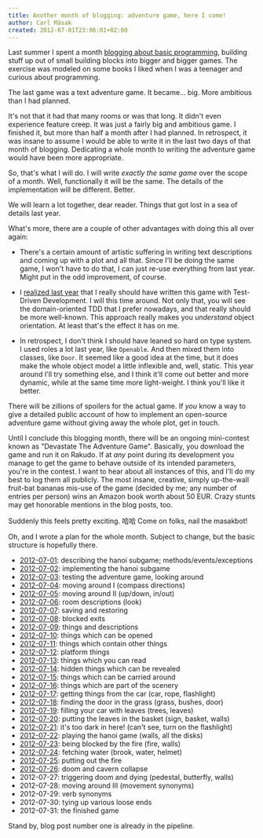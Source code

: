 ```yaml
---
title: Another month of blogging: adventure game, here I come!
author: Carl Mäsak
created: 2012-07-01T23:06:01+02:00
---
```

Last summer I spent a month [blogging about basic
programming](http://strangelyconsistent.org/blog/a-month-of-blogging-about-programming-fundamentals),
building stuff up out of small building blocks into bigger and bigger games.
The exercise was modeled on some books I liked when I was a teenager and
curious about programming.

The last game was a text adventure game. It became... big. More ambitious than
I had planned.

It's not that it had that many rooms or was that long. It didn't even
experience feature creep. It was just a fairly big and ambitious game. I
finished it, but more than half a month after I had planned. In retrospect, it
was insane to assume I would be able to write it in the last two days of that
month of blogging. Dedicating a whole month to writing the adventure game would
have been more appropriate.

So, that's what I will do. I will write *exactly the same game* over the scope
of a month. Well, functionally it will be the same. The details of the
implementation will be different. Better.

We will learn a lot together, dear reader. Things that got lost in a sea of
details last year.

What's more, there are a couple of other advantages with doing this all over
again:

* There's a certain amount of artistic suffering in writing text descriptions
  and coming up with a plot and all that. Since I'll be doing the same game, I
  won't have to do that, I can just re-use everything from last year. Might put
  in the odd improvement, of course.

* I [realized last year](http://strangelyconsistent.org/blog/what-i-learned-from-the-june-blogging)
  that I really should have written this game with Test-Driven Development. I
  will this time around. Not only that, you will see the domain-oriented TDD
  that I prefer nowadays, and that really should be more well-known. This
  approach really makes you *understand* object orientation. At least that's
  the effect it has on me.

* In retrospect, I don't think I should have leaned so hard on type
  system. I used roles a lot last year, like `Openable`. And then mixed them
  into classes, like `Door`. It seemed like a good idea at the time, but it
  does make the whole object model a little inflexible and, well, static. This
  year around I'll try something else, and I think it'll come out better and
  more dynamic, while at the same time more light-weight. I think you'll like
  it better.

There will be zillions of spoilers for the actual game. If *you* know a way to
give a detailed public account of how to implement an open-source adventure
game without giving away the whole plot, get in touch.

Until I conclude this blogging month, there will be an ongoing mini-contest
known as "Devastate The Adventure Game". Basically, you download the game and
run it on Rakudo. If at *any* point during its development you manage to get
the game to behave outside of its intended parameters, you're in the contest. I
want to hear about all instances of this, and I'll do my best to log them all
publicly. The most insane, creative, simply up-the-wall fruit-bat bananas
mis-use of the game (decided by me; any number of entries per person) wins an
Amazon book worth about 50 EUR. Crazy stunts may get honorable mentions in
the blog posts, too.

Suddenly this feels pretty exciting. 哈哈 Come on folks, nail the masakbot!

Oh, and I wrote a plan for the whole month. Subject to change, but the basic
structure is hopefully there.

* [2012-07-01](http://strangelyconsistent.org/blog/july-1-2012-hanoi-as-a-black-box): describing the hanoi subgame; methods/events/exceptions
* [2012-07-02](http://strangelyconsistent.org/blog/july-2-2012-implementing-hanoi): implementing the hanoi subgame
* [2012-07-03](http://strangelyconsistent.org/blog/july-3-testing-the-adventure-game-looking-around): testing the adventure game, looking around
* [2012-07-04](http://strangelyconsistent.org/blog/july-4-moving-around-i-compass-directions): moving around I (compass directions)
* [2012-07-05](http://strangelyconsistent.org/blog/july-5-moving-around-ii-up-down-in-out): moving around II (up/down, in/out)
* [2012-07-06](http://strangelyconsistent.org/blog/july-6-room-descriptions-look): room descriptions (look)
* [2012-07-07](http://strangelyconsistent.org/blog/july-7-saving-and-restoring): saving and restoring
* [2012-07-08](http://strangelyconsistent.org/blog/july-8-blocked-exits): blocked exits
* [2012-07-09](http://strangelyconsistent.org/blog/july-9-things-and-descriptions): things and descriptions
* [2012-07-10](http://strangelyconsistent.org/blog/july-10-2012-things-which-can-be-opened): things which can be opened
* [2012-07-11](http://strangelyconsistent.org/blog/july-11-2012-things-which-contain-other-things): things which contain other things
* [2012-07-12](http://strangelyconsistent.org/blog/july-12-2012-platform-things): platform things
* [2012-07-13](http://strangelyconsistent.org/blog/july-13-2012-things-which-you-can-read): things which you can read
* [2012-07-14](http://strangelyconsistent.org/blog/july-14-2012-hidden-things-which-can-be-revealed): hidden things which can be revealed
* [2012-07-15](http://strangelyconsistent.org/blog/july-15-2012-things-which-can-be-carried-around): things which can be carried around
* [2012-07-16](http://strangelyconsistent.org/blog/july-16-2012-things-which-are-part-of-the-scenery): things which are part of the scenery
* [2012-07-17](http://strangelyconsistent.org/blog/july-17-2012-getting-things-from-the-car): getting things from the car (car, rope, flashlight)
* [2012-07-18](http://strangelyconsistent.org/blog/july-18-finding-the-door-in-the-grass): finding the door in the grass (grass, bushes, door)
* [2012-07-19](http://strangelyconsistent.org/blog/july-19-filling-your-car-with-leaves): filling your car with leaves (trees, leaves)
* [2012-07-20](http://strangelyconsistent.org/blog/july-20-putting-the-leaves-in-the-basket): putting the leaves in the basket (sign, basket, walls)
* [2012-07-21](http://strangelyconsistent.org/blog/july-21-2012-its-too-dark-in-here): it's too dark in here! (can't see, turn on the flashlight)
* [2012-07-22](http://strangelyconsistent.org/blog/july-22-2012-playing-the-hanoi-game): playing the hanoi game (walls, all the disks)
* [2012-07-23](http://strangelyconsistent.org/blog/july-23-2012-being-blocked-by-the-fire): being blocked by the fire (fire, walls)
* [2012-07-24](http://strangelyconsistent.org/blog/july-24-2012-fetching-water): fetching water (brook, water, helmet)
* [2012-07-25](http://strangelyconsistent.org/blog/july-25-2012-putting-out-the-fire): putting out the fire
* [2012-07-26](http://strangelyconsistent.org/blog/july-26-2012-doom-and-cavern-collapse): doom and cavern collapse
* 2012-07-27: triggering doom and dying (pedestal, butterfly, walls)
* 2012-07-28: moving around III (movement synonyms)
* 2012-07-29: verb synonyms
* 2012-07-30: tying up various loose ends
* 2012-07-31: the finished game

Stand by, blog post number one is already in the pipeline.
